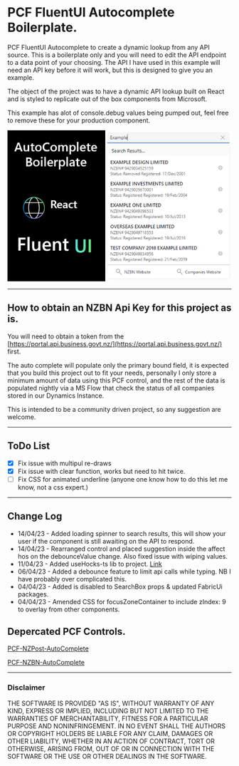 # PCF FluentUI Autocomplete Boilerplate.

PCF FluentUI Autocomplete to create a dynamic lookup from any API source. This is a boilerplate only and you will need to edit the API endpoint to a data point of your choosing.  The API I have used in this example will need an API key before it will work, but this is designed to give you an example.

The object of the project was to have a dynamic API lookup built on React and is styled to replicate out of the box components from Microsoft. 

This example has alot of console.debug values being pumped out, feel free to remove these for your production component.

![](./PCFFluentUiAutoComplete/img/preview.png)

---

## How to obtain an NZBN Api Key for this project as is.
You will need to obtain a token from the [https://portal.api.business.govt.nz/](https://portal.api.business.govt.nz/) first.

The auto complete will populate only the primary bound field, it is expected that you build this project out to fit your needs, personally I only store a minimum amount of data using this PCF control, and the rest of the data is populated nightly via a MS Flow that check the status of all companies stored in our Dynamics Instance.

This is intended to be a community driven project, so any suggestion are welcome.

---

## ToDo List
- [x] Fix issue with multipul re-draws
- [x] Fix issue with clear function, works but need to hit twice.
- [ ] Fix CSS for animated underline (anyone one know how to do this let me know, not a css expert.)

---

## Change Log
- 14/04/23 - Added loading spinner to search results, this will show your user if the component is still awaiting on the API to respond.
- 14/04/23 - Rearranged control and placed suggestion inside the affect hos on the debounceValue change. Also fixed issue with wiping values. 
- 11/04/23 - Added useHocks-ts lib to project. [Link](https://www.npmjs.com/package/usehooks-ts)
- 06/04/23 - Added a debounce feature to limit api calls while typing. NB I have probably over complicated this.
- 04/04/23 - Added is disabled to SearchBox props & updated FabricUi packages.
- 04/04/23 - Amended CSS for focusZoneContainer to include zIndex: 9 to overlay from other components.




## Depercated PCF Controls.
[PCF-NZPost-AutoComplete](https://github.com/garethcheyne/PCF-NZPost-AutoComplete)

[PCF-NZBN-AutoComplete](https://github.com/garethcheyne/PCF-NZBN-AutoComplete)

---

### Disclaimer
THE SOFTWARE IS PROVIDED "AS IS", WITHOUT WARRANTY OF ANY KIND, EXPRESS OR
IMPLIED, INCLUDING BUT NOT LIMITED TO THE WARRANTIES OF MERCHANTABILITY,
FITNESS FOR A PARTICULAR PURPOSE AND NONINFRINGEMENT. IN NO EVENT SHALL THE
AUTHORS OR COPYRIGHT HOLDERS BE LIABLE FOR ANY CLAIM, DAMAGES OR OTHER
LIABILITY, WHETHER IN AN ACTION OF CONTRACT, TORT OR OTHERWISE, ARISING FROM,
OUT OF OR IN CONNECTION WITH THE SOFTWARE OR THE USE OR OTHER DEALINGS IN THE
SOFTWARE.